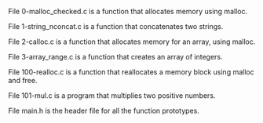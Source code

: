 File 0-malloc_checked.c is a function that allocates memory using malloc.



File 1-string_nconcat.c is a function that concatenates two strings.



File 2-calloc.c is a function that allocates memory for an array, using malloc.



File 3-array_range.c is a function that creates an array of integers.



File 100-realloc.c is a function that reallocates a memory block using malloc and free.



File 101-mul.c is a program that multiplies two positive numbers.



File main.h is the header file for all the function prototypes.